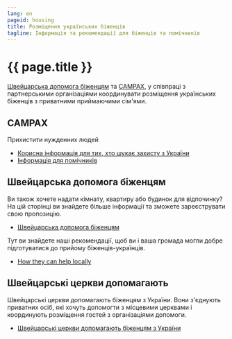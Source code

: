 ```yaml
---
lang: en
pageid: housing
title: Розміщення українських біженців
tagline: Інформація та рекомендації для біженців та помічників
---
```

# {{ page.title }}


[Швейцарська допомога біженцям](https://www.fluechtlingshilfe.ch/aktiv-werden/fuer-ukrainische-gefluechtete) та [CAMPAX](https://campax.org), у співпраці з партнерськими організаціями координувати розміщення українських біженців з приватними приймаючими сім'ями.


## CAMPAX
Прихистити нужденних людей

- [Корисна інформація для тих, хто шукає захисту з України](https://campax.org/infos-fuer-ukraine-fluechtende/)
- [Інформація для помічників](https://campax.org/standwithukraine-infos-fur-helfende/)


## Швейцарська допомога біженцям
Ви також хочете надати кімнату, квартиру або будинок для відпочинку? На цій сторінці ви знайдете більше інформації та зможете зареєструвати свою пропозицію.

- [Швейцарська допомога біженцям](https://www.fluechtlingshilfe.ch/aktiv-werden/fuer-ukrainische-gefluechtete)

Тут ви знайдете наші рекомендації, щоб ви і ваша громада могли добре підготуватися до прийому біженців-українців.

- [How they can help locally](https://www.fluechtlingshilfe.ch/aktiv-werden/fuer-ukrainische-gefluechtete/so-koennen-sie-lokal-helfen)


## Швейцарські церкви допомагають
Швейцарські церкви допомагають біженцям з України. Вони з'єднують приватних осіб, які хочуть допомогти з місцевими церквами і координують розміщення гостей з організаціями допомоги.

- [Швейцарські церкви допомагають біженцям з України](https://kirchen-helfen.ch)

